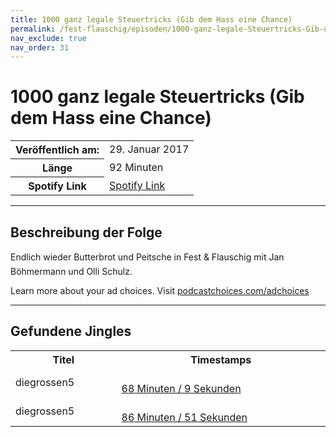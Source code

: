 ```yaml
---
title: 1000 ganz legale Steuertricks (Gib dem Hass eine Chance)
permalink: /fest-flauschig/episoden/1000-ganz-legale-Steuertricks-Gib-dem-Hass-eine-Chance
nav_exclude: true
nav_order: 31
---
```


# 1000 ganz legale Steuertricks (Gib dem Hass eine Chance)
<table class="resp-table dcf-table dcf-table-responsive dcf-table-bordered dcf-table-striped dcf-w-100%">
                    <tbody>
                        <tr>
                            <th scope="row">Veröffentlich am:</th>
                            <td data-label="Veröffentlich am:">29. Januar 2017</td>
                        </tr>
                        <tr>
                            <th scope="row">Länge </th>
                            <td data-label="Länge ">92 Minuten</td>
                        </tr><tr>
                                <th scope="row">Spotify Link</th>
                                <td data-label="Spotify Link"><a href="https://open.spotify.com/episode/46XY2NG5mxNvk0kWNXibmD">Spotify Link</a></td>
                            </tr></tbody>
                </table>

***

## Beschreibung der Folge

<div>
Endlich wieder Butterbrot und Peitsche in Fest &amp; Flauschig mit Jan Böhmermann und Olli Schulz.<p> </p><p>Learn more about your ad choices. Visit <a href="https://podcastchoices.com/adchoices">podcastchoices.com/adchoices</a></p>  
</div>

***

## Gefundene Jingles

<table style="display: table;">
                                    <tr>
                                        <th class="tableColumnTitle">Titel</th>
                                        <th class="tableColumnTimestamps">Timestamps</th>
                                    </tr>
                                    <tr>
                                <td markdown="span"  class="tableColumnTitle">diegrossen5</td>
                                <td markdown="span" class="tableColumnTimestamps">
                                <br>
                                <a href="https://open.spotify.com/episode/46XY2NG5mxNvk0kWNXibmD?t=4089">
                                68 Minuten / 9 Sekunden</a>
                                </td></tr><tr>
                                <td markdown="span"  class="tableColumnTitle">diegrossen5</td>
                                <td markdown="span" class="tableColumnTimestamps">
                                <br>
                                <a href="https://open.spotify.com/episode/46XY2NG5mxNvk0kWNXibmD?t=5211">
                                86 Minuten / 51 Sekunden</a>
                                </td></tr></table>